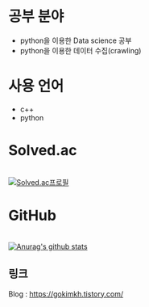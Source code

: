 # 공부 분야
- python을 이용한 Data science 공부
- python을 이용한 데이터 수집(crawling)


# 사용 언어
- c++
- python

# Solved.ac
<br>[![Solved.ac프로필](http://mazassumnida.wtf/api/v2/generate_badge?boj=gokimkq123)](https://solved.ac/gokimkq123)

# GitHub 
<br> [![Anurag's github stats](https://github-readme-stats.vercel.app/api?username=gokimkq123&show_icons=true&theme=onedark)](https://github.com/gokimkq123)

## 링크
Blog : https://gokimkh.tistory.com/
